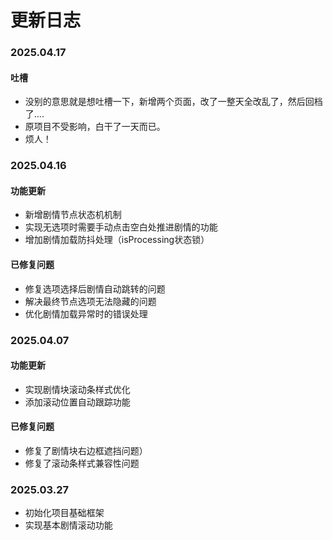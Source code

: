 # 更新日志

### 2025.04.17

#### 吐槽

- 没别的意思就是想吐槽一下，新增两个页面，改了一整天全改乱了，然后回档了....
- 原项目不受影响，白干了一天而已。
- 烦人！



### 2025.04.16
#### 功能更新
- 新增剧情节点状态机机制
- 实现无选项时需要手动点击空白处推进剧情的功能
- 增加剧情加载防抖处理（isProcessing状态锁）

#### 已修复问题
- 修复选项选择后剧情自动跳转的问题
- 解决最终节点选项无法隐藏的问题
- 优化剧情加载异常时的错误处理

### 2025.04.07
#### 功能更新
- 实现剧情块滚动条样式优化
- 添加滚动位置自动跟踪功能

#### 已修复问题
- 修复了剧情块右边框遮挡问题）
- 修复了滚动条样式兼容性问题

### 2025.03.27
- 初始化项目基础框架
- 实现基本剧情滚动功能